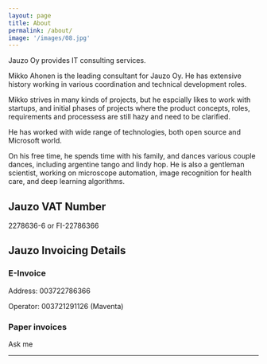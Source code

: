 ```yaml
---
layout: page
title: About
permalink: /about/
image: '/images/08.jpg'
---
```


Jauzo Oy provides IT consulting services.

Mikko Ahonen is the leading consultant for Jauzo Oy. He has extensive history working in various coordination and technical development roles.

Mikko strives in many kinds of projects, but he espcially likes to work with startups, and initial phases of projects where the product concepts, roles, requirements and processess are still hazy and need to be clarified.

He has worked with wide range of technologies, both open source and Microsoft world.

On his free time, he spends time with his family, and dances various couple dances, including argentine tango and lindy hop. He is also a gentleman scientist, working on microscope automation, image recognition for health care, and deep learning algorithms.

## Jauzo VAT Number

2278636-6 or FI-22786366

## Jauzo Invoicing Details

### E-Invoice

Address: 003722786366

Operator: 003721291126 (Maventa)

### Paper invoices

Ask me

<hr>
